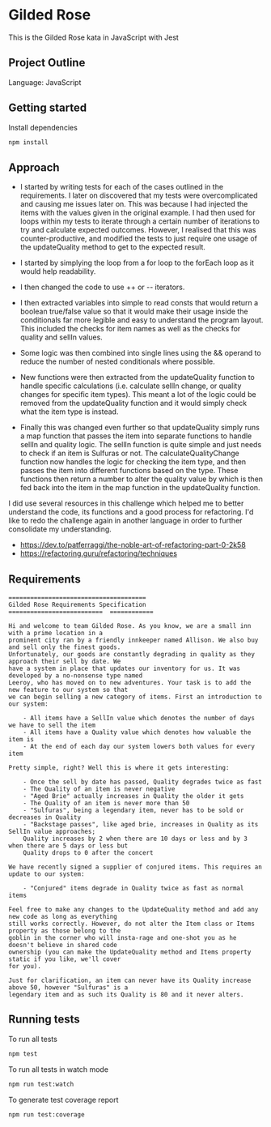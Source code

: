 # Gilded Rose

This is the Gilded Rose kata in JavaScript with Jest

## Project Outline

Language: JavaScript

## Getting started

Install dependencies
```sh
npm install
```
## Approach

* I started by writing tests for each of the cases outlined in the requirements. I later on discovered that my tests were overcomplicated and causing me issues later on. This was because I had injected the items with the values given in the original example. I had then used for loops within my tests to iterate through a certain number of iterations to try and calculate expected outcomes. However, I realised that this was counter-productive, and modified the tests to just require one usage of the updateQuality method to get to the expected result.

* I started by simplying the loop from a for loop to the forEach loop as it would help readability.

* I then changed the code to use ++ or -- iterators.

* I then extracted variables into simple to read consts that would return a boolean true/false value so that it would make their usage inside the conditionals far more legible and easy to understand the program layout. This included the checks for item names as well as the checks for quality and sellIn values.

* Some logic was then combined into single lines using the && operand to reduce the number of nested conditionals where possible.

* New functions were then extracted from the updateQuality function to handle specific calculations (i.e. calculate sellIn change, or quality changes for specific item types). This meant a lot of the logic could be removed from the updateQuality function and it would simply check what the item type is instead.

* Finally this was changed even further so that updateQuality simply runs a map function that passes the item into separate functions to handle sellIn and quality logic. The sellIn function is quite simple and just needs to check if an item is Sulfuras or not. The calculateQualityChange function now handles the logic for checking the item type, and then passes the item into different functions based on the type. These functions then return a number to alter the quality value by which is then fed back into the item in the map function in the updateQuality function.

I did use several resources in this challenge which helped me to better understand the code, its functions and a good process for refactoring. I'd like to redo the challenge again in another language in order to further consolidate my understanding.

- https://dev.to/patferraggi/the-noble-art-of-refactoring-part-0-2k58
- https://refactoring.guru/refactoring/techniques

## Requirements

```
======================================
Gilded Rose Requirements Specification
==========================  ============

Hi and welcome to team Gilded Rose. As you know, we are a small inn with a prime location in a
prominent city ran by a friendly innkeeper named Allison. We also buy and sell only the finest goods.
Unfortunately, our goods are constantly degrading in quality as they approach their sell by date. We
have a system in place that updates our inventory for us. It was developed by a no-nonsense type named
Leeroy, who has moved on to new adventures. Your task is to add the new feature to our system so that
we can begin selling a new category of items. First an introduction to our system:

	- All items have a SellIn value which denotes the number of days we have to sell the item
	- All items have a Quality value which denotes how valuable the item is
	- At the end of each day our system lowers both values for every item

Pretty simple, right? Well this is where it gets interesting:

	- Once the sell by date has passed, Quality degrades twice as fast
	- The Quality of an item is never negative
	- "Aged Brie" actually increases in Quality the older it gets
	- The Quality of an item is never more than 50
	- "Sulfuras", being a legendary item, never has to be sold or decreases in Quality
	- "Backstage passes", like aged brie, increases in Quality as its SellIn value approaches;
	Quality increases by 2 when there are 10 days or less and by 3 when there are 5 days or less but
	Quality drops to 0 after the concert

We have recently signed a supplier of conjured items. This requires an update to our system:

	- "Conjured" items degrade in Quality twice as fast as normal items

Feel free to make any changes to the UpdateQuality method and add any new code as long as everything
still works correctly. However, do not alter the Item class or Items property as those belong to the
goblin in the corner who will insta-rage and one-shot you as he doesn't believe in shared code
ownership (you can make the UpdateQuality method and Items property static if you like, we'll cover
for you).

Just for clarification, an item can never have its Quality increase above 50, however "Sulfuras" is a
legendary item and as such its Quality is 80 and it never alters.
```

## Running tests

To run all tests

```sh
npm test
```

To run all tests in watch mode

```sh
npm run test:watch
```

To generate test coverage report

```sh
npm run test:coverage
```
